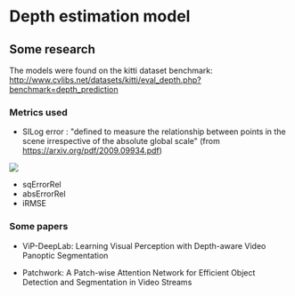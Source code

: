 # Depth estimation model

## Some research

The models were found on the kitti dataset benchmark: http://www.cvlibs.net/datasets/kitti/eval_depth.php?benchmark=depth_prediction

### Metrics used 

* SILog error : "defined to measure the relationship between points in the scene irrespective of the absolute global scale" (from https://arxiv.org/pdf/2009.09934.pdf)

<img src="https://render.githubusercontent.com/render/math?math=SILog = \frac{1}{T}\sum_{i}^{}d_{i}^{2}-\frac{1}{T^{2}}(\sum_{i}^{}d_{i})^{2}\text{,%20with%20}d_{i}=log(y_{i})-log(y_{i}^{*})">

* sqErrorRel
* absErrorRel
* iRMSE

### Some papers

* ViP-DeepLab: Learning Visual Perception with Depth-aware Video Panoptic
Segmentation

* Patchwork: A Patch-wise Attention Network for
Efficient Object Detection and Segmentation in Video Streams
